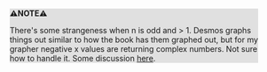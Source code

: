 <div style="margin:2em; background-color: #e0e0e0;">

<strong>⚠️NOTE️️️⚠️</strong>

There's some strangeness when n is odd and > 1. Desmos graphs things out similar to how the book has them graphed out, but for my grapher negative x values are returning complex numbers. Not sure how to handle it. Some discussion [here](https://www.reddit.com/r/learnpython/comments/egd3tt/cube_root_of_a_negative_number_returns_a_complex/).
</div>

